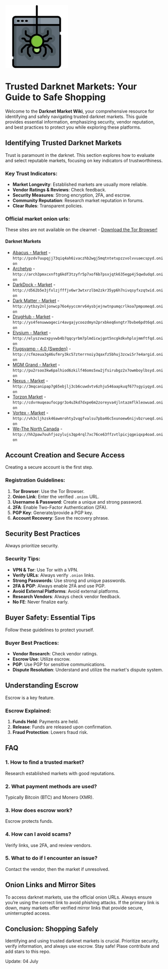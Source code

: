 <img src="/graphics/snapshot.webp" width="200">

# Trusted Darknet Markets: Your Guide to Safe Shopping

Welcome to the **Darknet Market Wiki**, your comprehensive resource for identifying and safely navigating trusted darknet markets. This guide provides essential information, emphasizing security, vendor reputation, and best practices to protect you while exploring these platforms.

## Identifying Trusted Darknet Markets

Trust is paramount in the darknet. This section explores how to evaluate and select reputable markets, focusing on key indicators of trustworthiness.

### Key Trust Indicators:
*   **Market Longevity**: Established markets are usually more reliable.
*   **Vendor Ratings & Reviews**: Check feedback.
*   **Security Measures**: Strong encryption, 2FA, and escrow.
*   **Community Reputation**: Research market reputation in forums.
*   **Clear Rules**: Transparent policies.

### Official market onion urls:
These sites are not available on the clearnet - [Download the Tor Browser!](https://www.torproject.org/download/)

#### Darknet Markets

*   [Abacus - Market](http://pzdv7uupqjj73qiq4ah6ivaczhb2wgj5mqtntetupzzvolvvuaecspyd.onion) - `http://pzdv7uupqjj73qiq4ah6ivaczhb2wgj5mqtntetupzzvolvvuaecspyd.onion`
*   [Archetyp](@archetyp) - `http://arch3pmxcxnftg6kdf3tzyfr5p7xof6b7psxjqtk635egp4j5qwdudqd.onion`
*   [DarkDock - Market](http://d562b5e3jfxlzjfffjv6wr3wtxrzlbm2zkr35yp6h7nivqsyfxzqtwid.onion) - `http://d562b5e3jfxlzjfffjv6wr3wtxrzlbm2zkr35yp6h7nivqsyfxzqtwid.onion`
*   [Dark Matter - Market](http://ytbzy2nljonwcp76o4yyccmrv64ysbjejnwtnpumqcrlkoa7pmpomeqd.onion) - `http://ytbzy2nljonwcp76o4yyccmrv64ysbjejnwtnpumqcrlkoa7pmpomeqd.onion`
*   [DrugHub - Market](http://ys4fenuwwagecir4avgajycoozdmyn2prxbkeq6vngtr7bvbe6pdt6qd.onion) - `http://ys4fenuwwagecir4avgajycoozdmyn2prxbkeq6vngtr7bvbe6pdt6qd.onion`
*   [Elysium - Market](http://elyszvwzxpyvwb4b7qqcyrbm7plmdicwjgot5ncgkdkvhplojmmftfqd.onion) - `http://elyszvwzxpyvwb4b7qqcyrbm7plmdicwjgot5ncgkdkvhplojmmftfqd.onion`
*   [Flugsvamp - 4.0 (Sweden)](http://cfmzeua3g46ufmry3kc57zterrnoiy3qaxfz5bhuj3zcwi5r7e4argid.onion) - `http://cfmzeua3g46ufmry3kc57zterrnoiy3qaxfz5bhuj3zcwi5r7e4argid.onion`
*   [MGM Grand - Market](http://pu2rsoo3kw6palhiod6zkilf46oms5xw2jfsirubgz2x7owmboylbsyd.onion) - `http://pu2rsoo3kw6palhiod6zkilf46oms5xw2jfsirubgz2x7owmboylbsyd.onion`
*   [Nexus - Market](http://3mqcanipap7g65ebjlj3cb6cuwdvtv6zhju546aapkuqf677sgyiyqyd.onion) - `http://3mqcanipap7g65ebjlj3cb6cuwdvtv6zhju546aapkuqf677sgyiyqyd.onion`
*   [Torzon Market](http://cdvrmuqeaufocpgr3o4u3kd7dxpe6m2zoreyva4jlntazmflkleowuad.onion) - `http://cdvrmuqeaufocpgr3o4u3kd7dxpe6m2zoreyva4jlntazmflkleowuad.onion`
*   [Vortex - Market](http://vh3cljhzsk46awmrohty2vqgfvalsu7pba46c5xunoew6nijvbzrueqd.onion) - `http://vh3cljhzsk46awmrohty2vqgfvalsu7pba46c5xunoew6nijvbzrueqd.onion`
*   [We-The North Canada](http://hh2paw7ouhfjozylujs3qp4rql7xc76ce63ffzvtlpicjqgeiqxp4oad.onion) - `http://hh2paw7ouhfjozylujs3qp4rql7xc76ce63ffzvtlpicjqgeiqxp4oad.onion`

## Account Creation and Secure Access

Creating a secure account is the first step.

### Registration Guidelines:
1.  **Tor Browser**: Use the Tor Browser.
2.  **Onion Link**: Enter the verified `.onion` URL.
3.  **Username & Password**: Create a unique and strong password.
4.  **2FA**: Enable Two-Factor Authentication (2FA).
5.  **PGP Key**: Generate/provide a PGP key.
6.  **Account Recovery**: Save the recovery phrase.

## Security Best Practices

Always prioritize security.

### Security Tips:
*   **VPN & Tor**: Use Tor with a VPN.
*   **Verify URLs**: Always verify `.onion` links.
*   **Strong Passwords**: Use strong and unique passwords.
*   **2FA & PGP**: Always enable 2FA and use PGP.
*   **Avoid External Platforms**: Avoid external platforms.
*   **Research Vendors**: Always check vendor feedback.
*   **No FE**: Never finalize early.

## Buyer Safety: Essential Tips

Follow these guidelines to protect yourself.

### Buyer Best Practices:
*   **Vendor Research**: Check vendor ratings.
*   **Escrow Use**: Utilize escrow.
*   **PGP**: Use PGP for sensitive communications.
*   **Dispute Resolution**: Understand and utilize the market's dispute system.

## Understanding Escrow

Escrow is a key feature.

### Escrow Explained:
1.  **Funds Held**: Payments are held.
2.  **Release**: Funds are released upon confirmation.
3.  **Fraud Protection**: Lowers fraud risk.

## FAQ

### 1. How to find a trusted market?
Research established markets with good reputations.

### 2. What payment methods are used?
Typically Bitcoin (BTC) and Monero (XMR).

### 3. How does escrow work?
Escrow protects funds.

### 4. How can I avoid scams?
Verify links, use 2FA, and review vendors.

### 5. What to do if I encounter an issue?
Contact the vendor, then the market if unresolved.

## Onion Links and Mirror Sites

To access darknet markets, use the official onion URLs. Always ensure you’re using the correct link to avoid phishing attacks. If the primary link is down, many markets offer verified mirror links that provide secure, uninterrupted access.

## Conclusion: Shopping Safely

Identifying and using trusted darknet markets is crucial. Prioritize security, verify information, and always use escrow. Stay safe!
Plase contribute and add stars to this repo.

















Update:  04 July